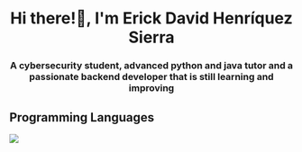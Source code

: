 <h1 align="center">Hi there!👋, I'm Erick David Henríquez Sierra </h1>
<h3 align="center">A cybersecurity student, advanced python and java tutor and a passionate backend developer that is still learning and improving</h3>


<p align="center">
    <h2>Programming Languages</h2>
    <a href="https://skillicons.dev">
        <img src="https://skillicons.dev/icons?i=python,java,javascript,typescript,html,css,react" />
    </a>
</p>
